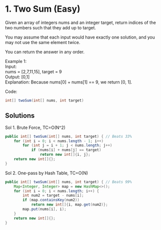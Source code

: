 # 1. Two Sum (Easy)

Given an array of integers nums and an integer target, return indices of the two numbers such that they add up to target.

You may assume that each input would have exactly one solution, and you may not use the same element twice.

You can return the answer in any order.

Example 1:\
Input:\
nums = [2,7,11,15], target = 9\
Output: [0,1]\
Explanation: Because nums[0] + nums[1] == 9, we return [0, 1].

Code:
```java
int[] twoSum(int[] nums, int target)
```

## Solutions
Sol 1. Brute Force, TC=O(N^2)
```java
public int[] twoSum(int[] nums, int target) { // Beats 33%
    for (int i = 0; i < nums.length - 1; i++)
        for (int j = i + 1; j < nums.length; j++)
            if (nums[i] + nums[j] == target)
                return new int[]{i, j};
    return new int[]{};
}
```
Sol 2. One-pass by Hash Table, TC=O(N)
```java
public int[] twoSum(int[] nums, int target) { // Beats 99%
    Map<Integer, Integer> map = new HashMap<>();
    for (int i = 0; i < nums.length; i++) {
        int num2 = target - nums[i];
        if (map.containsKey(num2))
            return new int[]{i, map.get(num2)};
        map.put(nums[i], i);
    }
    return new int[]{};
}
```